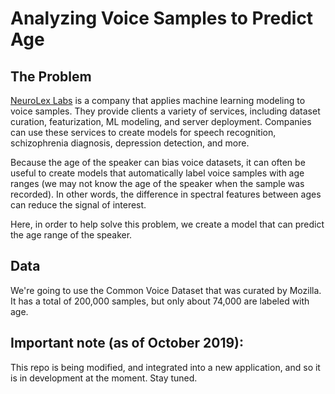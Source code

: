 # Analyzing Voice Samples to Predict Age

## The Problem

[NeuroLex Labs](https://www.neurolex.ai/) is a company that applies machine learning modeling to voice samples. They provide clients a variety of services, including dataset curation, featurization, ML modeling, and server deployment. Companies can use these services to create models for speech recognition, schizophrenia diagnosis, depression detection, and more.

Because the age of the speaker can bias voice datasets, it can often be useful to create models that automatically label voice samples with age ranges (we may not know the age of the speaker when the sample was recorded). In other words, the difference in spectral features between ages can reduce the signal of interest.

Here, in order to help solve this problem, we create a model that can predict the age range of the speaker.

## Data
We're going to use the Common Voice Dataset that was curated by Mozilla. It has a total of 200,000 samples, but only about 74,000 are labeled with age.



## Important note (as of October 2019):
This repo is being modified, and integrated into a new application, and so
it is in development at the moment. Stay tuned.
